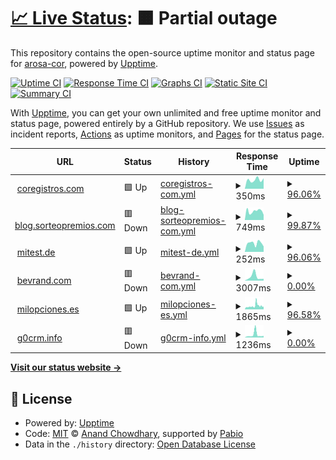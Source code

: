 # [📈 Live Status](https://status.coregistros.com): <!--live status--> **🟧 Partial outage**

This repository contains the open-source uptime monitor and status page for [arosa-cor](https://status.coregistros.com), powered by [Upptime](https://github.com/upptime/upptime).

[![Uptime CI](https://github.com/arosa-cor/coregistros/workflows/Uptime%20CI/badge.svg)](https://github.com/arosa-cor/coregistros/actions?query=workflow%3A%22Uptime+CI%22)
[![Response Time CI](https://github.com/arosa-cor/coregistros/workflows/Response%20Time%20CI/badge.svg)](https://github.com/arosa-cor/coregistros/actions?query=workflow%3A%22Response+Time+CI%22)
[![Graphs CI](https://github.com/arosa-cor/coregistros/workflows/Graphs%20CI/badge.svg)](https://github.com/arosa-cor/coregistros/actions?query=workflow%3A%22Graphs+CI%22)
[![Static Site CI](https://github.com/arosa-cor/coregistros/workflows/Static%20Site%20CI/badge.svg)](https://github.com/arosa-cor/coregistros/actions?query=workflow%3A%22Static+Site+CI%22)
[![Summary CI](https://github.com/arosa-cor/coregistros/workflows/Summary%20CI/badge.svg)](https://github.com/arosa-cor/coregistros/actions?query=workflow%3A%22Summary+CI%22)

With [Upptime](https://upptime.js.org), you can get your own unlimited and free uptime monitor and status page, powered entirely by a GitHub repository. We use [Issues](https://github.com/arosa-cor/coregistros/issues) as incident reports, [Actions](https://github.com/arosa-cor/coregistros/actions) as uptime monitors, and [Pages](https://status.coregistros.com) for the status page.

<!--start: status pages-->
<!-- This summary is generated by Upptime (https://github.com/upptime/upptime) -->
<!-- Do not edit this manually, your changes will be overwritten -->
<!-- prettier-ignore -->
| URL | Status | History | Response Time | Uptime |
| --- | ------ | ------- | ------------- | ------ |
| <img alt="" src="https://icons.duckduckgo.com/ip3/www.coregistros.com.ico" height="13"> [coregistros.com](https://www.coregistros.com) | 🟩 Up | [coregistros-com.yml](https://github.com/arosa-cor/coregistros/commits/HEAD/history/coregistros-com.yml) | <details><summary><img alt="Response time graph" src="./graphs/coregistros-com/response-time-week.png" height="20"> 350ms</summary><br><a href="https://arosa-cor.github.io/coregistros/history/coregistros-com"><img alt="Response time 350" src="https://img.shields.io/endpoint?url=https%3A%2F%2Fraw.githubusercontent.com%2Farosa-cor%2Fcoregistros%2FHEAD%2Fapi%2Fcoregistros-com%2Fresponse-time.json"></a><br><a href="https://arosa-cor.github.io/coregistros/history/coregistros-com"><img alt="24-hour response time 336" src="https://img.shields.io/endpoint?url=https%3A%2F%2Fraw.githubusercontent.com%2Farosa-cor%2Fcoregistros%2FHEAD%2Fapi%2Fcoregistros-com%2Fresponse-time-day.json"></a><br><a href="https://arosa-cor.github.io/coregistros/history/coregistros-com"><img alt="7-day response time 350" src="https://img.shields.io/endpoint?url=https%3A%2F%2Fraw.githubusercontent.com%2Farosa-cor%2Fcoregistros%2FHEAD%2Fapi%2Fcoregistros-com%2Fresponse-time-week.json"></a><br><a href="https://arosa-cor.github.io/coregistros/history/coregistros-com"><img alt="30-day response time 350" src="https://img.shields.io/endpoint?url=https%3A%2F%2Fraw.githubusercontent.com%2Farosa-cor%2Fcoregistros%2FHEAD%2Fapi%2Fcoregistros-com%2Fresponse-time-month.json"></a><br><a href="https://arosa-cor.github.io/coregistros/history/coregistros-com"><img alt="1-year response time 350" src="https://img.shields.io/endpoint?url=https%3A%2F%2Fraw.githubusercontent.com%2Farosa-cor%2Fcoregistros%2FHEAD%2Fapi%2Fcoregistros-com%2Fresponse-time-year.json"></a></details> | <details><summary><a href="https://arosa-cor.github.io/coregistros/history/coregistros-com">96.06%</a></summary><a href="https://arosa-cor.github.io/coregistros/history/coregistros-com"><img alt="All-time uptime 96.06%" src="https://img.shields.io/endpoint?url=https%3A%2F%2Fraw.githubusercontent.com%2Farosa-cor%2Fcoregistros%2FHEAD%2Fapi%2Fcoregistros-com%2Fuptime.json"></a><br><a href="https://arosa-cor.github.io/coregistros/history/coregistros-com"><img alt="24-hour uptime 100.00%" src="https://img.shields.io/endpoint?url=https%3A%2F%2Fraw.githubusercontent.com%2Farosa-cor%2Fcoregistros%2FHEAD%2Fapi%2Fcoregistros-com%2Fuptime-day.json"></a><br><a href="https://arosa-cor.github.io/coregistros/history/coregistros-com"><img alt="7-day uptime 96.06%" src="https://img.shields.io/endpoint?url=https%3A%2F%2Fraw.githubusercontent.com%2Farosa-cor%2Fcoregistros%2FHEAD%2Fapi%2Fcoregistros-com%2Fuptime-week.json"></a><br><a href="https://arosa-cor.github.io/coregistros/history/coregistros-com"><img alt="30-day uptime 96.06%" src="https://img.shields.io/endpoint?url=https%3A%2F%2Fraw.githubusercontent.com%2Farosa-cor%2Fcoregistros%2FHEAD%2Fapi%2Fcoregistros-com%2Fuptime-month.json"></a><br><a href="https://arosa-cor.github.io/coregistros/history/coregistros-com"><img alt="1-year uptime 96.06%" src="https://img.shields.io/endpoint?url=https%3A%2F%2Fraw.githubusercontent.com%2Farosa-cor%2Fcoregistros%2FHEAD%2Fapi%2Fcoregistros-com%2Fuptime-year.json"></a></details>
| <img alt="" src="https://icons.duckduckgo.com/ip3/blog.sorteopremios.com.ico" height="13"> [blog.sorteopremios.com](https://blog.sorteopremios.com) | 🟥 Down | [blog-sorteopremios-com.yml](https://github.com/arosa-cor/coregistros/commits/HEAD/history/blog-sorteopremios-com.yml) | <details><summary><img alt="Response time graph" src="./graphs/blog-sorteopremios-com/response-time-week.png" height="20"> 749ms</summary><br><a href="https://arosa-cor.github.io/coregistros/history/blog-sorteopremios-com"><img alt="Response time 749" src="https://img.shields.io/endpoint?url=https%3A%2F%2Fraw.githubusercontent.com%2Farosa-cor%2Fcoregistros%2FHEAD%2Fapi%2Fblog-sorteopremios-com%2Fresponse-time.json"></a><br><a href="https://arosa-cor.github.io/coregistros/history/blog-sorteopremios-com"><img alt="24-hour response time 2493" src="https://img.shields.io/endpoint?url=https%3A%2F%2Fraw.githubusercontent.com%2Farosa-cor%2Fcoregistros%2FHEAD%2Fapi%2Fblog-sorteopremios-com%2Fresponse-time-day.json"></a><br><a href="https://arosa-cor.github.io/coregistros/history/blog-sorteopremios-com"><img alt="7-day response time 749" src="https://img.shields.io/endpoint?url=https%3A%2F%2Fraw.githubusercontent.com%2Farosa-cor%2Fcoregistros%2FHEAD%2Fapi%2Fblog-sorteopremios-com%2Fresponse-time-week.json"></a><br><a href="https://arosa-cor.github.io/coregistros/history/blog-sorteopremios-com"><img alt="30-day response time 749" src="https://img.shields.io/endpoint?url=https%3A%2F%2Fraw.githubusercontent.com%2Farosa-cor%2Fcoregistros%2FHEAD%2Fapi%2Fblog-sorteopremios-com%2Fresponse-time-month.json"></a><br><a href="https://arosa-cor.github.io/coregistros/history/blog-sorteopremios-com"><img alt="1-year response time 749" src="https://img.shields.io/endpoint?url=https%3A%2F%2Fraw.githubusercontent.com%2Farosa-cor%2Fcoregistros%2FHEAD%2Fapi%2Fblog-sorteopremios-com%2Fresponse-time-year.json"></a></details> | <details><summary><a href="https://arosa-cor.github.io/coregistros/history/blog-sorteopremios-com">99.87%</a></summary><a href="https://arosa-cor.github.io/coregistros/history/blog-sorteopremios-com"><img alt="All-time uptime 99.87%" src="https://img.shields.io/endpoint?url=https%3A%2F%2Fraw.githubusercontent.com%2Farosa-cor%2Fcoregistros%2FHEAD%2Fapi%2Fblog-sorteopremios-com%2Fuptime.json"></a><br><a href="https://arosa-cor.github.io/coregistros/history/blog-sorteopremios-com"><img alt="24-hour uptime 99.47%" src="https://img.shields.io/endpoint?url=https%3A%2F%2Fraw.githubusercontent.com%2Farosa-cor%2Fcoregistros%2FHEAD%2Fapi%2Fblog-sorteopremios-com%2Fuptime-day.json"></a><br><a href="https://arosa-cor.github.io/coregistros/history/blog-sorteopremios-com"><img alt="7-day uptime 99.87%" src="https://img.shields.io/endpoint?url=https%3A%2F%2Fraw.githubusercontent.com%2Farosa-cor%2Fcoregistros%2FHEAD%2Fapi%2Fblog-sorteopremios-com%2Fuptime-week.json"></a><br><a href="https://arosa-cor.github.io/coregistros/history/blog-sorteopremios-com"><img alt="30-day uptime 99.87%" src="https://img.shields.io/endpoint?url=https%3A%2F%2Fraw.githubusercontent.com%2Farosa-cor%2Fcoregistros%2FHEAD%2Fapi%2Fblog-sorteopremios-com%2Fuptime-month.json"></a><br><a href="https://arosa-cor.github.io/coregistros/history/blog-sorteopremios-com"><img alt="1-year uptime 99.87%" src="https://img.shields.io/endpoint?url=https%3A%2F%2Fraw.githubusercontent.com%2Farosa-cor%2Fcoregistros%2FHEAD%2Fapi%2Fblog-sorteopremios-com%2Fuptime-year.json"></a></details>
| <img alt="" src="https://icons.duckduckgo.com/ip3/mitest.de.ico" height="13"> [mitest.de](https://mitest.de) | 🟩 Up | [mitest-de.yml](https://github.com/arosa-cor/coregistros/commits/HEAD/history/mitest-de.yml) | <details><summary><img alt="Response time graph" src="./graphs/mitest-de/response-time-week.png" height="20"> 252ms</summary><br><a href="https://arosa-cor.github.io/coregistros/history/mitest-de"><img alt="Response time 252" src="https://img.shields.io/endpoint?url=https%3A%2F%2Fraw.githubusercontent.com%2Farosa-cor%2Fcoregistros%2FHEAD%2Fapi%2Fmitest-de%2Fresponse-time.json"></a><br><a href="https://arosa-cor.github.io/coregistros/history/mitest-de"><img alt="24-hour response time 151" src="https://img.shields.io/endpoint?url=https%3A%2F%2Fraw.githubusercontent.com%2Farosa-cor%2Fcoregistros%2FHEAD%2Fapi%2Fmitest-de%2Fresponse-time-day.json"></a><br><a href="https://arosa-cor.github.io/coregistros/history/mitest-de"><img alt="7-day response time 252" src="https://img.shields.io/endpoint?url=https%3A%2F%2Fraw.githubusercontent.com%2Farosa-cor%2Fcoregistros%2FHEAD%2Fapi%2Fmitest-de%2Fresponse-time-week.json"></a><br><a href="https://arosa-cor.github.io/coregistros/history/mitest-de"><img alt="30-day response time 252" src="https://img.shields.io/endpoint?url=https%3A%2F%2Fraw.githubusercontent.com%2Farosa-cor%2Fcoregistros%2FHEAD%2Fapi%2Fmitest-de%2Fresponse-time-month.json"></a><br><a href="https://arosa-cor.github.io/coregistros/history/mitest-de"><img alt="1-year response time 252" src="https://img.shields.io/endpoint?url=https%3A%2F%2Fraw.githubusercontent.com%2Farosa-cor%2Fcoregistros%2FHEAD%2Fapi%2Fmitest-de%2Fresponse-time-year.json"></a></details> | <details><summary><a href="https://arosa-cor.github.io/coregistros/history/mitest-de">96.06%</a></summary><a href="https://arosa-cor.github.io/coregistros/history/mitest-de"><img alt="All-time uptime 96.06%" src="https://img.shields.io/endpoint?url=https%3A%2F%2Fraw.githubusercontent.com%2Farosa-cor%2Fcoregistros%2FHEAD%2Fapi%2Fmitest-de%2Fuptime.json"></a><br><a href="https://arosa-cor.github.io/coregistros/history/mitest-de"><img alt="24-hour uptime 100.00%" src="https://img.shields.io/endpoint?url=https%3A%2F%2Fraw.githubusercontent.com%2Farosa-cor%2Fcoregistros%2FHEAD%2Fapi%2Fmitest-de%2Fuptime-day.json"></a><br><a href="https://arosa-cor.github.io/coregistros/history/mitest-de"><img alt="7-day uptime 96.06%" src="https://img.shields.io/endpoint?url=https%3A%2F%2Fraw.githubusercontent.com%2Farosa-cor%2Fcoregistros%2FHEAD%2Fapi%2Fmitest-de%2Fuptime-week.json"></a><br><a href="https://arosa-cor.github.io/coregistros/history/mitest-de"><img alt="30-day uptime 96.06%" src="https://img.shields.io/endpoint?url=https%3A%2F%2Fraw.githubusercontent.com%2Farosa-cor%2Fcoregistros%2FHEAD%2Fapi%2Fmitest-de%2Fuptime-month.json"></a><br><a href="https://arosa-cor.github.io/coregistros/history/mitest-de"><img alt="1-year uptime 96.06%" src="https://img.shields.io/endpoint?url=https%3A%2F%2Fraw.githubusercontent.com%2Farosa-cor%2Fcoregistros%2FHEAD%2Fapi%2Fmitest-de%2Fuptime-year.json"></a></details>
| <img alt="" src="https://icons.duckduckgo.com/ip3/bevrand.com.ico" height="13"> [bevrand.com](https://bevrand.com) | 🟥 Down | [bevrand-com.yml](https://github.com/arosa-cor/coregistros/commits/HEAD/history/bevrand-com.yml) | <details><summary><img alt="Response time graph" src="./graphs/bevrand-com/response-time-week.png" height="20"> 3007ms</summary><br><a href="https://arosa-cor.github.io/coregistros/history/bevrand-com"><img alt="Response time 3007" src="https://img.shields.io/endpoint?url=https%3A%2F%2Fraw.githubusercontent.com%2Farosa-cor%2Fcoregistros%2FHEAD%2Fapi%2Fbevrand-com%2Fresponse-time.json"></a><br><a href="https://arosa-cor.github.io/coregistros/history/bevrand-com"><img alt="24-hour response time 4846" src="https://img.shields.io/endpoint?url=https%3A%2F%2Fraw.githubusercontent.com%2Farosa-cor%2Fcoregistros%2FHEAD%2Fapi%2Fbevrand-com%2Fresponse-time-day.json"></a><br><a href="https://arosa-cor.github.io/coregistros/history/bevrand-com"><img alt="7-day response time 3007" src="https://img.shields.io/endpoint?url=https%3A%2F%2Fraw.githubusercontent.com%2Farosa-cor%2Fcoregistros%2FHEAD%2Fapi%2Fbevrand-com%2Fresponse-time-week.json"></a><br><a href="https://arosa-cor.github.io/coregistros/history/bevrand-com"><img alt="30-day response time 3007" src="https://img.shields.io/endpoint?url=https%3A%2F%2Fraw.githubusercontent.com%2Farosa-cor%2Fcoregistros%2FHEAD%2Fapi%2Fbevrand-com%2Fresponse-time-month.json"></a><br><a href="https://arosa-cor.github.io/coregistros/history/bevrand-com"><img alt="1-year response time 3007" src="https://img.shields.io/endpoint?url=https%3A%2F%2Fraw.githubusercontent.com%2Farosa-cor%2Fcoregistros%2FHEAD%2Fapi%2Fbevrand-com%2Fresponse-time-year.json"></a></details> | <details><summary><a href="https://arosa-cor.github.io/coregistros/history/bevrand-com">0.00%</a></summary><a href="https://arosa-cor.github.io/coregistros/history/bevrand-com"><img alt="All-time uptime 0.00%" src="https://img.shields.io/endpoint?url=https%3A%2F%2Fraw.githubusercontent.com%2Farosa-cor%2Fcoregistros%2FHEAD%2Fapi%2Fbevrand-com%2Fuptime.json"></a><br><a href="https://arosa-cor.github.io/coregistros/history/bevrand-com"><img alt="24-hour uptime 0.00%" src="https://img.shields.io/endpoint?url=https%3A%2F%2Fraw.githubusercontent.com%2Farosa-cor%2Fcoregistros%2FHEAD%2Fapi%2Fbevrand-com%2Fuptime-day.json"></a><br><a href="https://arosa-cor.github.io/coregistros/history/bevrand-com"><img alt="7-day uptime 0.00%" src="https://img.shields.io/endpoint?url=https%3A%2F%2Fraw.githubusercontent.com%2Farosa-cor%2Fcoregistros%2FHEAD%2Fapi%2Fbevrand-com%2Fuptime-week.json"></a><br><a href="https://arosa-cor.github.io/coregistros/history/bevrand-com"><img alt="30-day uptime 0.00%" src="https://img.shields.io/endpoint?url=https%3A%2F%2Fraw.githubusercontent.com%2Farosa-cor%2Fcoregistros%2FHEAD%2Fapi%2Fbevrand-com%2Fuptime-month.json"></a><br><a href="https://arosa-cor.github.io/coregistros/history/bevrand-com"><img alt="1-year uptime 0.00%" src="https://img.shields.io/endpoint?url=https%3A%2F%2Fraw.githubusercontent.com%2Farosa-cor%2Fcoregistros%2FHEAD%2Fapi%2Fbevrand-com%2Fuptime-year.json"></a></details>
| <img alt="" src="https://icons.duckduckgo.com/ip3/milopciones.es.ico" height="13"> [milopciones.es](https://milopciones.es) | 🟩 Up | [milopciones-es.yml](https://github.com/arosa-cor/coregistros/commits/HEAD/history/milopciones-es.yml) | <details><summary><img alt="Response time graph" src="./graphs/milopciones-es/response-time-week.png" height="20"> 1865ms</summary><br><a href="https://arosa-cor.github.io/coregistros/history/milopciones-es"><img alt="Response time 1865" src="https://img.shields.io/endpoint?url=https%3A%2F%2Fraw.githubusercontent.com%2Farosa-cor%2Fcoregistros%2FHEAD%2Fapi%2Fmilopciones-es%2Fresponse-time.json"></a><br><a href="https://arosa-cor.github.io/coregistros/history/milopciones-es"><img alt="24-hour response time 2311" src="https://img.shields.io/endpoint?url=https%3A%2F%2Fraw.githubusercontent.com%2Farosa-cor%2Fcoregistros%2FHEAD%2Fapi%2Fmilopciones-es%2Fresponse-time-day.json"></a><br><a href="https://arosa-cor.github.io/coregistros/history/milopciones-es"><img alt="7-day response time 1865" src="https://img.shields.io/endpoint?url=https%3A%2F%2Fraw.githubusercontent.com%2Farosa-cor%2Fcoregistros%2FHEAD%2Fapi%2Fmilopciones-es%2Fresponse-time-week.json"></a><br><a href="https://arosa-cor.github.io/coregistros/history/milopciones-es"><img alt="30-day response time 1865" src="https://img.shields.io/endpoint?url=https%3A%2F%2Fraw.githubusercontent.com%2Farosa-cor%2Fcoregistros%2FHEAD%2Fapi%2Fmilopciones-es%2Fresponse-time-month.json"></a><br><a href="https://arosa-cor.github.io/coregistros/history/milopciones-es"><img alt="1-year response time 1865" src="https://img.shields.io/endpoint?url=https%3A%2F%2Fraw.githubusercontent.com%2Farosa-cor%2Fcoregistros%2FHEAD%2Fapi%2Fmilopciones-es%2Fresponse-time-year.json"></a></details> | <details><summary><a href="https://arosa-cor.github.io/coregistros/history/milopciones-es">96.58%</a></summary><a href="https://arosa-cor.github.io/coregistros/history/milopciones-es"><img alt="All-time uptime 96.58%" src="https://img.shields.io/endpoint?url=https%3A%2F%2Fraw.githubusercontent.com%2Farosa-cor%2Fcoregistros%2FHEAD%2Fapi%2Fmilopciones-es%2Fuptime.json"></a><br><a href="https://arosa-cor.github.io/coregistros/history/milopciones-es"><img alt="24-hour uptime 100.00%" src="https://img.shields.io/endpoint?url=https%3A%2F%2Fraw.githubusercontent.com%2Farosa-cor%2Fcoregistros%2FHEAD%2Fapi%2Fmilopciones-es%2Fuptime-day.json"></a><br><a href="https://arosa-cor.github.io/coregistros/history/milopciones-es"><img alt="7-day uptime 96.58%" src="https://img.shields.io/endpoint?url=https%3A%2F%2Fraw.githubusercontent.com%2Farosa-cor%2Fcoregistros%2FHEAD%2Fapi%2Fmilopciones-es%2Fuptime-week.json"></a><br><a href="https://arosa-cor.github.io/coregistros/history/milopciones-es"><img alt="30-day uptime 96.58%" src="https://img.shields.io/endpoint?url=https%3A%2F%2Fraw.githubusercontent.com%2Farosa-cor%2Fcoregistros%2FHEAD%2Fapi%2Fmilopciones-es%2Fuptime-month.json"></a><br><a href="https://arosa-cor.github.io/coregistros/history/milopciones-es"><img alt="1-year uptime 96.58%" src="https://img.shields.io/endpoint?url=https%3A%2F%2Fraw.githubusercontent.com%2Farosa-cor%2Fcoregistros%2FHEAD%2Fapi%2Fmilopciones-es%2Fuptime-year.json"></a></details>
| <img alt="" src="https://icons.duckduckgo.com/ip3/g0crm.info.ico" height="13"> [g0crm.info](https://g0crm.info) | 🟥 Down | [g0crm-info.yml](https://github.com/arosa-cor/coregistros/commits/HEAD/history/g0crm-info.yml) | <details><summary><img alt="Response time graph" src="./graphs/g0crm-info/response-time-week.png" height="20"> 1236ms</summary><br><a href="https://arosa-cor.github.io/coregistros/history/g0crm-info"><img alt="Response time 1236" src="https://img.shields.io/endpoint?url=https%3A%2F%2Fraw.githubusercontent.com%2Farosa-cor%2Fcoregistros%2FHEAD%2Fapi%2Fg0crm-info%2Fresponse-time.json"></a><br><a href="https://arosa-cor.github.io/coregistros/history/g0crm-info"><img alt="24-hour response time 1918" src="https://img.shields.io/endpoint?url=https%3A%2F%2Fraw.githubusercontent.com%2Farosa-cor%2Fcoregistros%2FHEAD%2Fapi%2Fg0crm-info%2Fresponse-time-day.json"></a><br><a href="https://arosa-cor.github.io/coregistros/history/g0crm-info"><img alt="7-day response time 1236" src="https://img.shields.io/endpoint?url=https%3A%2F%2Fraw.githubusercontent.com%2Farosa-cor%2Fcoregistros%2FHEAD%2Fapi%2Fg0crm-info%2Fresponse-time-week.json"></a><br><a href="https://arosa-cor.github.io/coregistros/history/g0crm-info"><img alt="30-day response time 1236" src="https://img.shields.io/endpoint?url=https%3A%2F%2Fraw.githubusercontent.com%2Farosa-cor%2Fcoregistros%2FHEAD%2Fapi%2Fg0crm-info%2Fresponse-time-month.json"></a><br><a href="https://arosa-cor.github.io/coregistros/history/g0crm-info"><img alt="1-year response time 1236" src="https://img.shields.io/endpoint?url=https%3A%2F%2Fraw.githubusercontent.com%2Farosa-cor%2Fcoregistros%2FHEAD%2Fapi%2Fg0crm-info%2Fresponse-time-year.json"></a></details> | <details><summary><a href="https://arosa-cor.github.io/coregistros/history/g0crm-info">0.00%</a></summary><a href="https://arosa-cor.github.io/coregistros/history/g0crm-info"><img alt="All-time uptime 0.00%" src="https://img.shields.io/endpoint?url=https%3A%2F%2Fraw.githubusercontent.com%2Farosa-cor%2Fcoregistros%2FHEAD%2Fapi%2Fg0crm-info%2Fuptime.json"></a><br><a href="https://arosa-cor.github.io/coregistros/history/g0crm-info"><img alt="24-hour uptime 0.00%" src="https://img.shields.io/endpoint?url=https%3A%2F%2Fraw.githubusercontent.com%2Farosa-cor%2Fcoregistros%2FHEAD%2Fapi%2Fg0crm-info%2Fuptime-day.json"></a><br><a href="https://arosa-cor.github.io/coregistros/history/g0crm-info"><img alt="7-day uptime 0.00%" src="https://img.shields.io/endpoint?url=https%3A%2F%2Fraw.githubusercontent.com%2Farosa-cor%2Fcoregistros%2FHEAD%2Fapi%2Fg0crm-info%2Fuptime-week.json"></a><br><a href="https://arosa-cor.github.io/coregistros/history/g0crm-info"><img alt="30-day uptime 0.00%" src="https://img.shields.io/endpoint?url=https%3A%2F%2Fraw.githubusercontent.com%2Farosa-cor%2Fcoregistros%2FHEAD%2Fapi%2Fg0crm-info%2Fuptime-month.json"></a><br><a href="https://arosa-cor.github.io/coregistros/history/g0crm-info"><img alt="1-year uptime 0.00%" src="https://img.shields.io/endpoint?url=https%3A%2F%2Fraw.githubusercontent.com%2Farosa-cor%2Fcoregistros%2FHEAD%2Fapi%2Fg0crm-info%2Fuptime-year.json"></a></details>

<!--end: status pages-->

[**Visit our status website →**](https://status.coregistros.com)

## 📄 License

- Powered by: [Upptime](https://github.com/upptime/upptime)
- Code: [MIT](./LICENSE) © [Anand Chowdhary](https://anandchowdhary.com), supported by [Pabio](https://pabio.com)
- Data in the `./history` directory: [Open Database License](https://opendatacommons.org/licenses/odbl/1-0/)
